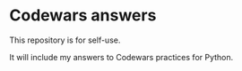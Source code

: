 # Codewars answers

This repository is for self-use. 

It will include my answers to Codewars practices for Python. 
